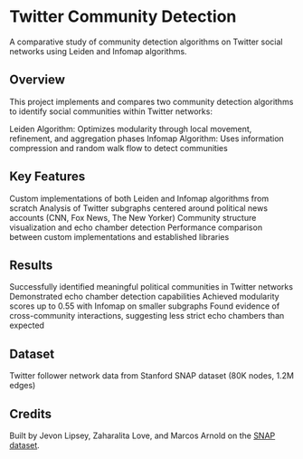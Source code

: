 # Twitter Community Detection
A comparative study of community detection algorithms on Twitter social networks using Leiden and Infomap algorithms.

## Overview
This project implements and compares two community detection algorithms to identify social communities within Twitter networks:

Leiden Algorithm: Optimizes modularity through local movement, refinement, and aggregation phases
Infomap Algorithm: Uses information compression and random walk flow to detect communities

## Key Features
Custom implementations of both Leiden and Infomap algorithms from scratch
Analysis of Twitter subgraphs centered around political news accounts (CNN, Fox News, The New Yorker)
Community structure visualization and echo chamber detection
Performance comparison between custom implementations and established libraries

## Results
Successfully identified meaningful political communities in Twitter networks
Demonstrated echo chamber detection capabilities
Achieved modularity scores up to 0.55 with Infomap on smaller subgraphs
Found evidence of cross-community interactions, suggesting less strict echo chambers than expected

## Dataset
Twitter follower network data from Stanford SNAP dataset (80K nodes, 1.2M edges)

## Credits

Built by Jevon Lipsey, Zaharalita Love, and Marcos Arnold on the [SNAP dataset](https://snap.stanford.edu/data/ego-Twitter.html).

